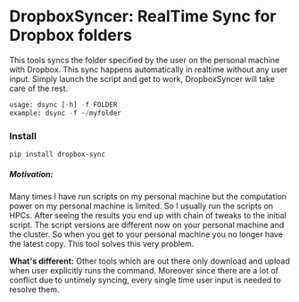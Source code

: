 
# DropboxSyncer: RealTime Sync for Dropbox folders
This tools syncs the folder specified by the user on the personal machine with Dropbox. This sync happens automatically in realtime without any user input. Simply launch the script and get to work, DropboxSyncer will take care of the rest.

```python
usage: dsync [-h] -f FOLDER
example: dsync -f ~/myfolder
```

### Install
```
pip install dropbox-sync
```

##### Motivation:
Many times I have run scripts on my personal machine but the computation power on my personal machine is limited. So I usually run the scripts on HPCs. After seeing the results you end up with chain of tweaks to the initial script. The script versions are different now on your personal machine and the cluster. So when you get to your personal machine you no longer have the latest copy. This tool solves this very problem.

**What's different:** Other tools which are out there only download and upload when user explicitly runs the command. Moreover since there are a lot of conflict due to untimely syncing, every single time user input is needed to resolve them.

